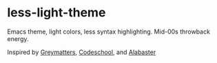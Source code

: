 # less-light-theme
Emacs theme, light colors, less syntax highlighting. Mid-00s throwback energy.

Inspired by [Greymatters](https://github.com/mswift42/greymatters-theme), [Codeschool](https://github.com/blockloop/vim-codeschool), and [Alabaster](https://github.com/tonsky/sublime-scheme-alabaster)
